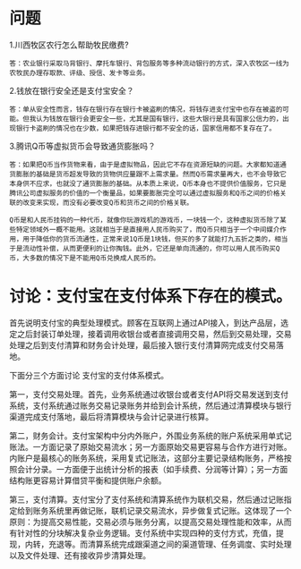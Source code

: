 
# 问题

1.川西牧区农行怎么帮助牧民缴费?

    答：农业银行采取马背银行、摩托车银行、背包服务等多种流动银行的方式，深入农牧区一线为农牧民办理存取款、评级、授信、发卡等业务。

2.钱放在银行安全还是支付宝安全？

    答：单从安全性而言，钱存在银行存在银行卡被盗刷的情况，将钱存进支付宝中也存在被盗的可能。但我认为钱放在银行会更安全一些，尤其是国有银行，这些大银行是具有国家公信力的，出现银行卡盗刷的情况也在少数，如果把钱存进银行都不安全的话，国家信用都不复存在了。

3.腾讯Q币等虚拟货币会导致通货膨胀吗？

    答：如果把Q币当作货物来看，由于是虚拟物品，因此它不存在资源短缺的问题。大家都知道通货膨胀的基础是货币超发导致的货物供应量跟不上需求量。然而Q币需求量再大，也不会导致它本身供不应求，也就没了通货膨胀的基础。从本质上来说，Q币本身也不提供价值服务，它只是腾讯公司虚拟服务的价值的一个衡量品，如果要膨胀完全可以通过虚拟服务和Q币之间的价格关联的改变来实现，而没有必要改变Q币和货币之间的价格关联。
    
    Q币是和人民币挂钩的一种代币，就像你玩游戏机的游戏币，一块钱一个，这种虚拟货币除了某些特定领域外一概不能用。这就相当于是直接用人民币购买了，而Q币只相当于一个中间媒介作用，用于降低你的货币流通性，正常来说1Q币是1块钱，但买的多了就能打九五折之类的，相当于是流动性补偿，从而更便利的让你掏钱。此外，它还是单向流通的，你可以用人民币购买Q币，大多数的情况下是不能用Q币兑换成人民币的。

# 讨论：支付宝在支付体系下存在的模式。

首先说明支付宝的典型处理模式。顾客在互联网上通过API接入，到达产品层，选定之后封装订单处理，接着调用收银台或者直接调用交易，然后到交易处理，交易处理之后到支付清算和财务会计处理，最后接入银行支付清算网完成支付交易落地。

下面分三个方面讨论 支付宝的支付体系模式。

第一，支付交易处理。首先，业务系统通过收银台或者支付API将交易发送到支付系统，支付系统通过账务交易记录账务并给到会计系统，然后通过清算模块与银行渠道完成支付落地，最后将清算模块与会计记录进行核算。

第二，财务会计。支付宝架构中分内外账户，外围业务系统的账户系统采用单式记账法。一方面记录了原始交易流水；另一方面原始交易更容易与合作方进行对账。内账户是最核心的账务系统，采用复式记账法，这部分主要记录结构账务，严格按照会计分录。一方面便于出统计分析的报表（如手续费、分润等计算）；另一方面结构账更容易计算借贷平衡和提供账户余额。

第三，支付清算。支付宝分了支付系统和清算系统作为联机交易，然后通过记账指定给到账务系统里再做记账，联机记录交易流水，异步做复式记账。这体现了一个原则：为提高交易性能，交易必须与账务分离，以提高交易处理性能和效率，从而有针对性的分块解决复杂业务逻辑。支付系统中实现四种的支付方式，充值，提现，内转，充退等。而清算系统完成跟渠道之间的渠道管理、任务调度、实时处理以及文件处理、还有接收异步清算处理。
